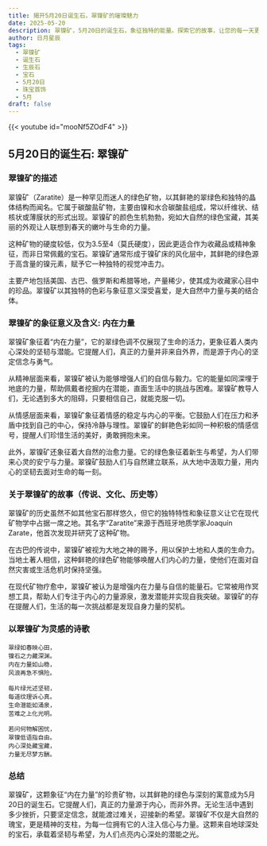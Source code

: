 ```yaml
---
title: 揭开5月20日诞生石，翠镍矿的璀璨魅力
date: 2025-05-20
description: 翠镍矿，5月20日的诞生石，象征独特的能量。探索它的故事，让您的每一天更有意义。
author: 日月星辰
tags:
  - 翠镍矿
  - 诞生石
  - 生辰石
  - 宝石
  - 5月20日
  - 珠宝首饰
  - 5月
draft: false
---
```


{{< youtube id="mooNf5ZOdF4" >}}

## 5月20日的诞生石: 翠镍矿

### 翠镍矿的描述

翠镍矿（Zaratite）是一种罕见而迷人的绿色矿物，以其鲜艳的翠绿色和独特的晶体结构而闻名。它属于碳酸盐矿物，主要由镍和水合碳酸盐组成，常以纤维状、结核状或薄膜状的形式出现。翠镍矿的颜色生机勃勃，宛如大自然的绿色宝藏，其美丽的外观让人联想到春天的嫩叶与生命的力量。

这种矿物的硬度较低，仅为3.5至4（莫氏硬度），因此更适合作为收藏品或精神象征，而非日常佩戴的宝石。翠镍矿通常形成于镍矿床的风化层中，其鲜艳的绿色源于高含量的镍元素，赋予它一种独特的视觉冲击力。

主要产地包括美国、古巴、俄罗斯和希腊等地，产量稀少，使其成为收藏家心目中的珍品。翠镍矿以其独特的色彩与象征意义深受喜爱，是大自然中力量与美的结合体。

### 翠镍矿的象征意义及含义: 内在力量

翠镍矿象征着“内在力量”，它的翠绿色调不仅展现了生命的活力，更象征着人类内心深处的坚韧与潜能。它提醒人们，真正的力量并非来自外界，而是源于内心的坚定信念与勇气。

从精神层面来看，翠镍矿被认为能够增强人们的自信与毅力。它的能量如同深埋于地底的力量，帮助佩戴者挖掘内在潜能，直面生活中的挑战与困难。翠镍矿教导人们，无论遇到多大的阻碍，只要相信自己，就能克服一切。

从情感层面来看，翠镍矿象征着情感的稳定与内心的平衡。它鼓励人们在压力和矛盾中找到自己的中心，保持冷静与理性。翠镍矿的鲜艳色彩如同一种积极的情感信号，提醒人们珍惜生活的美好，勇敢拥抱未来。

此外，翠镍矿还象征着大自然的治愈力量。它的绿色象征着新生与希望，为人们带来心灵的安宁与力量。翠镍矿鼓励人们与自然建立联系，从大地中汲取力量，用内心的坚韧去面对生命的每一刻。

### 关于翠镍矿的故事（传说、文化、历史等）

翠镍矿的历史虽然不如其他宝石那样悠久，但它的独特特性和象征意义让它在现代矿物学中占据一席之地。其名字“Zaratite”来源于西班牙地质学家Joaquín Zarate，他首次发现并研究了这种矿物。

在古巴的传说中，翠镍矿被视为大地之神的赐予，用以保护土地和人类的生命力。当地土著人相信，这种鲜艳的绿色矿物能够唤醒人们内心的力量，使他们在面对自然灾害或生活危机时保持坚强。

在现代矿物疗愈中，翠镍矿被认为是增强内在力量与自信的能量石。它常被用作冥想工具，帮助人们专注于内心的力量源泉，激发潜能并实现自我突破。翠镍矿的存在提醒人们，生活的每一次挑战都是发现自身力量的契机。

### 以翠镍矿为灵感的诗歌

```
翠绿如春映心田，  
镍石之力藏深渊。  
内在力量如山稳，  
风浪再急不惧险。  

每片绿光述坚韧，  
每道纹理诉心真。  
生命潜能如涌泉，  
苦难之上化光明。  

若问何物解困忧，  
翠镍低语指自由。  
内心深处藏宝藏，  
力量无尽梦方酬。  
```

### 总结

翠镍矿，这颗象征“内在力量”的珍贵矿物，以其鲜艳的绿色与深刻的寓意成为5月20日的诞生石。它提醒人们，真正的力量源于内心，而非外界。无论生活中遇到多少挫折，只要坚定信念，就能渡过难关，迎接新的希望。翠镍矿不仅是大自然的瑰宝，更是精神的支柱，为每一位拥有它的人注入信心与力量。这颗来自地球深处的宝石，承载着坚韧与希望，为人们点亮内心深处的潜能之光。